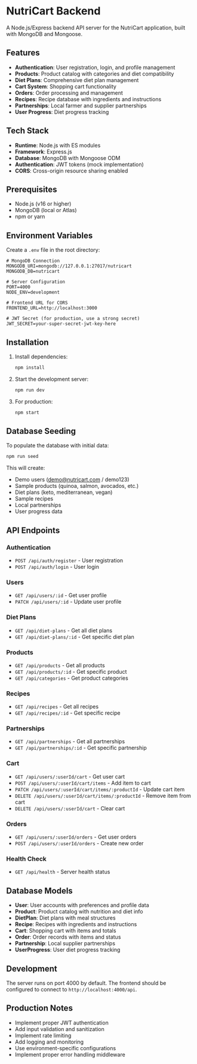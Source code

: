 # NutriCart Backend

A Node.js/Express backend API server for the NutriCart application, built with MongoDB and Mongoose.

## Features

- **Authentication**: User registration, login, and profile management
- **Products**: Product catalog with categories and diet compatibility
- **Diet Plans**: Comprehensive diet plan management
- **Cart System**: Shopping cart functionality
- **Orders**: Order processing and management
- **Recipes**: Recipe database with ingredients and instructions
- **Partnerships**: Local farmer and supplier partnerships
- **User Progress**: Diet progress tracking

## Tech Stack

- **Runtime**: Node.js with ES modules
- **Framework**: Express.js
- **Database**: MongoDB with Mongoose ODM
- **Authentication**: JWT tokens (mock implementation)
- **CORS**: Cross-origin resource sharing enabled

## Prerequisites

- Node.js (v16 or higher)
- MongoDB (local or Atlas)
- npm or yarn

## Environment Variables

Create a `.env` file in the root directory:

```env
# MongoDB Connection
MONGODB_URI=mongodb://127.0.0.1:27017/nutricart
MONGODB_DB=nutricart

# Server Configuration
PORT=4000
NODE_ENV=development

# Frontend URL for CORS
FRONTEND_URL=http://localhost:3000

# JWT Secret (for production, use a strong secret)
JWT_SECRET=your-super-secret-jwt-key-here
```

## Installation

1. Install dependencies:

   ```bash
   npm install
   ```

2. Start the development server:

   ```bash
   npm run dev
   ```

3. For production:
   ```bash
   npm start
   ```

## Database Seeding

To populate the database with initial data:

```bash
npm run seed
```

This will create:

- Demo users (demo@nutricart.com / demo123)
- Sample products (quinoa, salmon, avocados, etc.)
- Diet plans (keto, mediterranean, vegan)
- Sample recipes
- Local partnerships
- User progress data

## API Endpoints

### Authentication

- `POST /api/auth/register` - User registration
- `POST /api/auth/login` - User login

### Users

- `GET /api/users/:id` - Get user profile
- `PATCH /api/users/:id` - Update user profile

### Diet Plans

- `GET /api/diet-plans` - Get all diet plans
- `GET /api/diet-plans/:id` - Get specific diet plan

### Products

- `GET /api/products` - Get all products
- `GET /api/products/:id` - Get specific product
- `GET /api/categories` - Get product categories

### Recipes

- `GET /api/recipes` - Get all recipes
- `GET /api/recipes/:id` - Get specific recipe

### Partnerships

- `GET /api/partnerships` - Get all partnerships
- `GET /api/partnerships/:id` - Get specific partnership

### Cart

- `GET /api/users/:userId/cart` - Get user cart
- `POST /api/users/:userId/cart/items` - Add item to cart
- `PATCH /api/users/:userId/cart/items/:productId` - Update cart item
- `DELETE /api/users/:userId/cart/items/:productId` - Remove item from cart
- `DELETE /api/users/:userId/cart` - Clear cart

### Orders

- `GET /api/users/:userId/orders` - Get user orders
- `POST /api/users/:userId/orders` - Create new order

### Health Check

- `GET /api/health` - Server health status

## Database Models

- **User**: User accounts with preferences and profile data
- **Product**: Product catalog with nutrition and diet info
- **DietPlan**: Diet plans with meal structures
- **Recipe**: Recipes with ingredients and instructions
- **Cart**: Shopping cart with items and totals
- **Order**: Order records with items and status
- **Partnership**: Local supplier partnerships
- **UserProgress**: User diet progress tracking

## Development

The server runs on port 4000 by default. The frontend should be configured to connect to `http://localhost:4000/api`.

## Production Notes

- Implement proper JWT authentication
- Add input validation and sanitization
- Implement rate limiting
- Add logging and monitoring
- Use environment-specific configurations
- Implement proper error handling middleware
